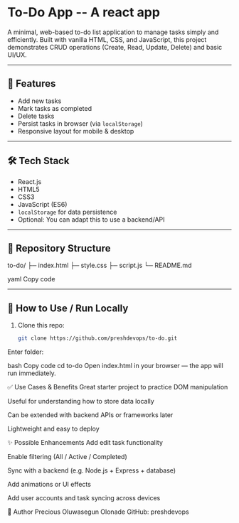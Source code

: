 # To-Do App -- A react app

A minimal, web-based to-do list application to manage tasks simply and efficiently. Built with vanilla HTML, CSS, and JavaScript, this project demonstrates CRUD operations (Create, Read, Update, Delete) and basic UI/UX.

---

## 🧾 Features

- Add new tasks  
- Mark tasks as completed  
- Delete tasks  
- Persist tasks in browser (via `localStorage`)  
- Responsive layout for mobile & desktop  

---

## 🛠 Tech Stack
- React.js
- HTML5  
- CSS3  
- JavaScript (ES6)  
- `localStorage` for data persistence  
- Optional: You can adapt this to use a backend/API  

---

## 📂 Repository Structure

to-do/
├─ index.html
├─ style.css
├─ script.js
└─ README.md

yaml
Copy code

---

## 🚀 How to Use / Run Locally

1. Clone this repo:  
   ```bash
   git clone https://github.com/preshdevops/to-do.git
Enter folder:

bash
Copy code
cd to-do
Open index.html in your browser — the app will run immediately.

✅ Use Cases & Benefits
Great starter project to practice DOM manipulation

Useful for understanding how to store data locally

Can be extended with backend APIs or frameworks later

Lightweight and easy to deploy

✨ Possible Enhancements
Add edit task functionality

Enable filtering (All / Active / Completed)

Sync with a backend (e.g. Node.js + Express + database)

Add animations or UI effects

Add user accounts and task syncing across devices

👤 Author
Precious Oluwasegun Olonade
GitHub: preshdevops
